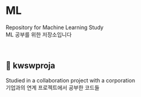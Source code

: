 # ML
Repository for Machine Learning Study  
ML 공부를 위한 저장소입니다

<br> 

## 📌 kwswproja 
Studied in a collaboration project with a corporation   
기업과의 연계 프로젝트에서 공부한 코드들 
